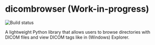 # dicombrowser (Work-in-progress)
![Build status](https://travis-ci.org/pdyban/dicombrowser.svg?branch=master)

A lightweight Python library that allows users to browse directories with DICOM files and view DICOM tags like in (Windows) Explorer.
